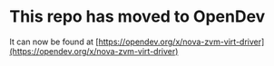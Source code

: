 # This repo has moved to OpenDev

It can now be found at [https://opendev.org/x/nova-zvm-virt-driver](https://opendev.org/x/nova-zvm-virt-driver)
